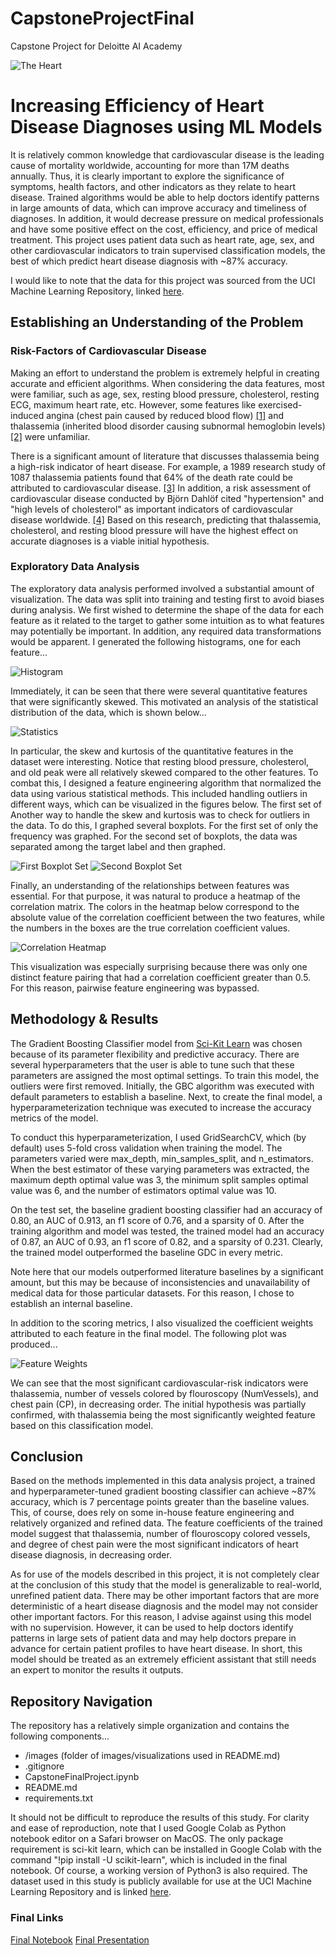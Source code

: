 # CapstoneProjectFinal
Capstone Project for Deloitte AI Academy


![The Heart](https://www.mayo.edu/-/media/kcms/gbs/research/images/2019/02/18/19/44/cardiovascular-research-center-main-8col.jpg)
# Increasing Efficiency of Heart Disease Diagnoses using ML Models

It is relatively common knowledge that cardiovascular disease is the leading cause of mortality worldwide, accounting for more than 17M deaths annually. Thus, it is clearly important to explore the significance of symptoms, health factors, and other indicators as they relate to heart disease. Trained algorithms would be able to help doctors identify patterns in large amounts of data, which can improve accuracy and timeliness of diagnoses. In addition, it would decrease pressure on medical professionals and have some positive effect on the cost, efficiency, and price of medical treatment. This project uses patient data such as heart rate, age, sex, and other cardiovascular indicators to train supervised classification models, the best of which predict heart disease diagnosis with ~87% accuracy.

I would like to note that the data for this project was sourced from the UCI Machine Learning Repository, linked [here](https://archive.ics.uci.edu/ml/index.php).

## Establishing an Understanding of the Problem
### Risk-Factors of Cardiovascular Disease
Making an effort to understand the problem is extremely helpful in creating accurate and efficient algorithms. When considering the data features, most were familiar, such as age, sex, resting blood pressure, cholesterol, resting ECG, maximum heart rate, etc. However, some features like exercised-induced angina (chest pain caused by reduced blood flow) [[1]](https://www.ahajournals.org/doi/10.1161/01.cir.0000060545.09308.f5) and thalassemia (inherited blood disorder causing subnormal hemoglobin levels) [[2]](https://www.ahajournals.org/doi/full/10.1161/CIRCHEARTFAILURE.109.913863) were unfamiliar. 

There is a significant amount of literature that discusses thalassemia being a high-risk indicator of heart disease. For example, a 1989 research study of 1087 thalassemia patients found that 64% of the death rate could be attributed to cardiovascular disease. [[3]](https://www.sciencedirect.com/science/article/pii/S014067368990264X) In addition, a risk assessment of cardiovascular disease conducted by Björn Dahlöf cited "hypertension" and "high levels of cholesterol" as important indicators of cardiovascular disease worldwide. [[4]](https://www.sciencedirect.com/science/article/pii/S0002914909024825) Based on this research, predicting that thalassemia, cholesterol, and resting blood pressure will have the highest effect on accurate diagnoses is a viable initial hypothesis. 

### Exploratory Data Analysis
The exploratory data analysis performed involved a substantial amount of visualization. The data was split into training and testing first to avoid biases during analysis. We first wished to determine the shape of the data for each feature as it related to the target to gather some intuition as to what features may potentially be important. In addition, any required data transformations would be apparent. I generated the following histograms, one for each feature...

![Histogram](images/EDAHist.png)

Immediately, it can be seen that there were several quantitative features that were significantly skewed. This motivated an analysis of the statistical distribution of the data, which is shown below...
   
![Statistics](images/stats.png)

In particular, the skew and kurtosis of the quantitative features in the dataset were interesting. Notice that resting blood pressure, cholesterol, and old peak were all relatively skewed compared to the other features. To combat this, I designed a feature engineering algorithm that normalized the data using various statistical methods. This included handling outliers in different ways, which can be visualized in the figures below. The first set of 
Another way to handle the skew and kurtosis was to check for outliers in the data. To do this, I graphed several boxplots. For the first set of only the frequency was graphed. For the second set of boxplots, the data was separated among the target label and then graphed. 

![First Boxplot Set](images/countbox.png)
![Second Boxplot Set](images/labelbox.png)

Finally, an understanding of the relationships between features was essential. For that purpose, it was natural to produce a heatmap of the correlation matrix. The colors in the heatmap below correspond to the absolute value of the correlation coefficient between the two features, while the numbers in the boxes are the true correlation coefficient values. 

![Correlation Heatmap](images/corr.png)

This visualization was especially surprising because there was only one distinct feature pairing that had a correlation coefficient greater than 0.5. For this reason, pairwise feature engineering was bypassed.

## Methodology & Results
The Gradient Boosting Classifier model from 
[Sci-Kit Learn](https://scikitlearn.org/stable/modules/generated/sklearn.ensemble.GradientBoostingClassifier.html) was chosen because of its parameter flexibility and predictive accuracy. There are several hyperparameters that the user is able to tune such that these parameters are assigned the most optimal settings. To train this model, the outliers were first removed. Initially, the GBC algorithm was executed with default parameters to establish a baseline. Next, to create the final model, a hyperparameterization technique was executed to increase the accuracy metrics of the model. 

To conduct this hyperparameterization, I used GridSearchCV, which (by default) uses 5-fold cross validation when training the model.
The parameters varied were max_depth, min_samples_split, and n_estimators. When the best estimator of these varying parameters was extracted, the maximum depth optimal value was 3, the minimum split samples optimal value was 6, and the number of estimators optimal value was 10.

On the test set, the baseline gradient boosting classifier had an accuracy of 0.80, an AUC of 0.913, an f1 score of 0.76, and a sparsity of 0. After the training algorithm and model was tested, the trained model had an accuracy of 0.87, an AUC of 0.93, an f1 score of 0.82, and a sparsity of 0.231. Clearly, the trained model outperformed the baseline GDC in every metric.

Note here that our models outperformed literature baselines by a significant amount, but this may be because of inconsistencies and unavailability of medical data for those particular datasets. For this reason, I chose to establish an internal baseline.

In addition to the scoring metrics, I also visualized the coefficient weights attributed to each feature in the final model. The following plot was produced...

![Feature Weights](images/feature_importance.png)

We can see that the most significant cardiovascular-risk indicators were thalassemia, number of vessels colored by flouroscopy (NumVessels), and chest pain (CP), in decreasing order. The initial hypothesis was partially confirmed, with thalassemia being the most significantly weighted feature based on this classification model. 


## Conclusion
Based on the methods implemented in this data analysis project, a trained and hyperparameter-tuned gradient boosting classifier can achieve ~87% accuracy, which is 7 percentage points greater than the baseline values. This, of course, does rely on some in-house feature engineering and relatively organized and refined data. The feature coefficients of the trained model suggest that thalassemia, number of flouroscopy colored vessels, and degree of chest pain were the most significant indicators of heart disease diagnosis, in decreasing order. 

As for use of the models described in this project, it is not completely clear at the conclusion of this study that the model is generalizable to real-world, unrefined patient data. There may be other important factors that are more deterministic of a heart disease diagnosis and the model may not consider other important factors. For this reason, I advise against using this model with no supervision. However, it can be used to help doctors identify patterns in large sets of patient data and may help doctors prepare in advance for certain patient profiles to have heart disease. In short, this model should be treated as an extremely efficient assistant that still needs an expert to monitor the results it outputs.

## Repository Navigation

The repository has a relatively simple organization and contains the following components...
- /images (folder of images/visualizations used in README.md)
- .gitignore
- CapstoneFinalProject.ipynb
- README.md
- requirements.txt

It should not be difficult to reproduce the results of this study. For clarity and ease of reproduction, note that I used Google Colab as Python notebook editor on a Safari browser on MacOS. The only package requirement is sci-kit learn, which can be installed in Google Colab with the command "!pip install -U scikit-learn", which is included in the final notebook. Of course, a working version of Python3 is also required. The dataset used in this study is publicly available for use at the UCI Machine Learning Repository and is linked [here](https://archive.ics.uci.edu/ml/datasets/heart+disease).  

### Final Links
[Final Notebook](/PredictingHeartDiseaseTarget.ipynb)
[Final Presentation](/AIAcademyCapstone.pdf)

